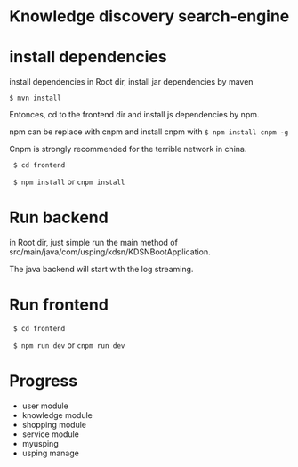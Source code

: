 # Knowledge discovery search-engine

# install dependencies 

install dependencies
in Root dir, install jar dependencies by maven

``` $ mvn install ```

Entonces, cd to the frontend dir and install js dependencies by npm.

npm can be replace with cnpm and install cnpm with ``` $ npm install cnpm -g ```

Cnpm is strongly recommended for the terrible network in china.

``` $ cd frontend```

``` $ npm install``` or ``` cnpm install ```

# Run backend

in Root dir, just simple run the main method of src/main/java/com/usping/kdsn/KDSNBootApplication.

The java backend will start with the log streaming.

# Run frontend

``` $ cd frontend```

``` $ npm run dev``` or ``` cnpm run dev ```

# Progress

-   user module 
-   knowledge module
-   shopping module
-   service module
-   myusping
-   usping manage 
